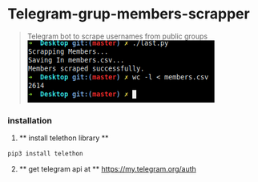 # Telegram-grup-members-scrapper
> Telegram bot to scrape usernames from public groups
![intro](intro.png)


### installation
1) ** install telethon library **
```bash
pip3 install telethon
```
2) ** get telegram api at **
https://my.telegram.org/auth
